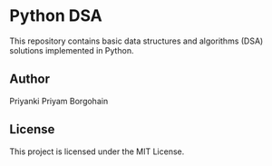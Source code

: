 # Python DSA

This repository contains basic data structures and algorithms (DSA) solutions implemented in Python.

## Author

Priyanki Priyam Borgohain

## License

This project is licensed under the MIT License.
